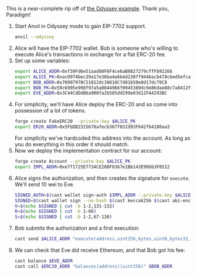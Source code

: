 This is a near-complete rip off of [the Odyssey example](https://github.com/ithacaxyz/odyssey-examples/blob/main/chapter1/contracts/src/ERC20Fee.sol). Thank you, Paradigm!

1. Start Anvil in Odyssey mode to gain EIP-7702 support.
   ```sh
   anvil --odyssey
   ```
2. Alice will have the EIP-7702 wallet. Bob is someone who's willing to execute Alice's transactions in exchange for a flat ERC-20 fee.
3. Set up some variables:
   ```sh
   export ALICE_ADDR=0xf39Fd6e51aad88F6F4ce6aB8827279cffFb92266
   export ALICE_PK=0xac0974bec39a17e36ba4a6b4d238ff944bacb478cbed5efcae784d7bf4f2ff80
   export BOB_ADDR=0x70997970C51812dc3A010C7d01b50e0d17dc79C8
   export BOB_PK=0x59c6995e998f97a5a0044966f0945389dc9e86dae88c7a8412f4603b6b78690d
   export EVE_ADDR=0x3C44CdDdB6a900fa2b585dd299e03d12FA4293BC
   ```
4. For simplicity, we'll have Alice deploy the ERC-20 and so come into possession of a lot of tokens.
   ```sh
   forge create FakeERC20 --private-key $ALICE_PK
   export ER20_ADDR=0x5FbDB2315678afecb367f032d93F642f64180aa3
   ```
   For simplicity we've hardcoded this address into the account. As long as you do everything in this order it should match.
5. Now we deploy the implementation contract for our account:
   ```sh
   forge create Account --private-key $ALICE_PK
   export IMPL_ADDR=0xe7f1725E7734CE288F8367e1Bb143E90bb3F0512
   ```
6. Alice signs the authorization, and then creates the signature for `execute`. We'll send 10 wei to Eve.
   ```sh
   SIGNED_AUTH=$(cast wallet sign-auth $IMPL_ADDR --private-key $ALICE_PK)
   SIGNED=$(cast wallet sign --no-hash $(cast keccak256 $(cast abi-encode 'f(uint256,address,uint256,bytes)' 0 $EVE_ADDR 10 0x)) --private-key $ALICE_PK)
   V=$(echo $SIGNED | cut -b 1-2,131-132)
   R=$(echo $SIGNED | cut -b 1-66)
   S=$(echo $SIGNED | cut -b 1-2,67-130)
   ```
7. Bob submits the authorization and a first execution:
   ```sh
   cast send $ALICE_ADDR "execute(address,uint256,bytes,uint8,bytes32,bytes32)" $EVE_ADDR 10 0x V $R $S  --private-key $BOB_PK --auth $SIGNED_AUTH
   ```
8. We can check that Eve did receive Ethereum, and that Bob got his fee:
   ```sh
   cast balance $EVE_ADDR
   cast call $ERC20_ADDR "balances(address)(uint256)" $BOB_ADDR
   ```
